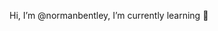 Hi, I’m @normanbentley, I’m currently learning 🌱

<!---
normanbentley/normanbentley is a ✨ special ✨ repository because its `README.md` (this file) appears on your GitHub profile.
You can click the Preview link to take a look at your changes.
--->
